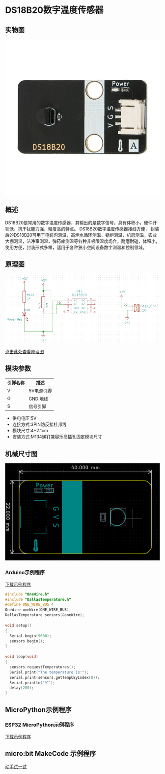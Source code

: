 # DS18B20数字温度传感器

## 实物图

![实物图](picture/ds18b20_sensor.jpg)

## 概述

 DS18B20是常用的数字温度传感器，其输出的是数字信号，具有体积小，硬件开销低，抗干扰能力强，精度高的特点。 DS18B20数字温度传感器接线方便，  封装后的DS18B20可用于电缆沟测温，高炉水循环测温，锅炉测温，机房测温，农业大棚测温，洁净室测温，弹药库测温等各种非极限温度场合。耐磨耐碰，体积小，使用方便，封装形式多样，适用于各种狭小空间设备数字测温和控制领域。

## 原理图

![实物图](picture/ds18b20_sensor_schematic.png)

[点击此处查看原理图](zh-cn/ph2.0_sensors/sensors/ds18b20_sensor/ds18b20_sensor_schematic.pdf ':ignore')

## 模块参数

| 引脚名称| 描述 |
|---- |----|
| V | 5V电源引脚 |
| G | GND 地线 |
| S | 信号引脚 |

- 供电电压:5V
- 连接方式:3PIN防反接杜邦线
- 模块尺寸:4*2.1cm
- 安装方式:M134螺钉兼容乐高插孔固定模块尺寸

## 机械尺寸图

![机械尺寸图](picture/ds18b20_sensor_assembly.png)

### Arduino示例程序

[下载示例程序](zh-cn/ph2.0_sensors/sensors/ds18b20_sensor/ds18b20_sensor.rar ':ignore')

```c++
#include "OneWire.h"
#include "DallasTemperature.h"
#define ONE_WIRE_BUS 4            
OneWire oneWire(ONE_WIRE_BUS);    
DallasTemperature sensors(&oneWire);
 
void setup()
{
  Serial.begin(9600);            
  sensors.begin();                
}
 
void loop(void)
{ 
  sensors.requestTemperatures();  
  Serial.print("The temperature is:");         
  Serial.print(sensors.getTempCByIndex(0)); 
  Serial.println("℃");
  delay(200);
}
```

## MicroPython示例程序

### ESP32 MicroPython示例程序

[下载示例程序](zh-cn/ph2.0_sensors/sensors/ds18b20_sensor/ds18b20_esp32_micropython.zip ':ignore')

## micro:bit MakeCode 示例程序

[动手试一试](https://makecode.microbit.org/S67450-72708-82945-37048)

